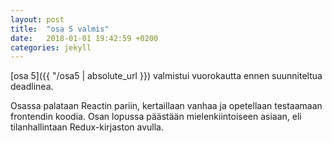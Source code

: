 ```yaml
---
layout: post
title:  "osa 5 valmis"
date:   2018-01-01 19:42:59 +0200
categories: jekyll 
---
```


[osa 5]({{ "/osa5 | absolute_url }}) valmistui vuorokautta ennen suunniteltua deadlinea.

Osassa palataan Reactin pariin, kertaillaan vanhaa ja opetellaan testaamaan frontendin koodia. Osan lopussa päästään mielenkiintoiseen asiaan, eli tilanhallintaan Redux-kirjaston avulla.